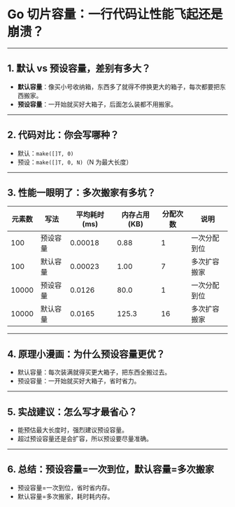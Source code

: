 # Go 切片容量：一行代码让性能飞起还是崩溃？

---

## 1. 默认 vs 预设容量，差别有多大？

- **默认容量**：像买小号收纳箱，东西多了就得不停换更大的箱子，每次都要把东西搬家。
- **预设容量**：一开始就买好大箱子，后面怎么装都不用搬家。

---

## 2. 代码对比：你会写哪种？

- 默认：`make([]T, 0)`
- 预设：`make([]T, 0, N)`（N 为最大长度）

---

## 3. 性能一眼明了：多次搬家有多坑？

| 元素数 | 写法     | 平均耗时(ms) | 内存占用(KB) | 分配次数 | 说明         |
| ------ | -------- | ------------ | ------------ | -------- | ------------ |
| 100    | 预设容量 | 0.00018      | 0.88         | 1        | 一次分配到位 |
| 100    | 默认容量 | 0.00023      | 1.00         | 7        | 多次扩容搬家 |
| 10000  | 预设容量 | 0.0126       | 80.0         | 1        | 一次分配到位 |
| 10000  | 默认容量 | 0.0165       | 125.3        | 16       | 多次扩容搬家 |

---

## 4. 原理小漫画：为什么预设容量更优？

- 默认容量：每次装满就得买更大箱子，把东西全搬过去。
- 预设容量：一开始就买好大箱子，省时省力。

---

## 5. 实战建议：怎么写才最省心？

- 能预估最大长度时，强烈建议预设容量。
- 超过预设容量还是会扩容，所以预设要尽量准确。

---

## 6. 总结：预设容量=一次到位，默认容量=多次搬家

- 预设容量=一次到位，省时省内存。
- 默认容量=多次搬家，耗时耗内存。
